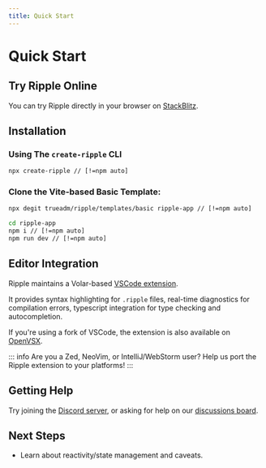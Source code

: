 ```yaml
---
title: Quick Start
---
```


# Quick Start

## Try Ripple Online
You can try Ripple directly in your browser on [StackBlitz](https://stackblitz.com/github/trueadm/ripple/tree/main/templates/basic).

## Installation

### Using The <Badge type="warning" text="Experimental" /> `create-ripple` CLI

```sh
npx create-ripple // [!=npm auto]
```

### Clone the Vite-based Basic Template:
```sh
npx degit trueadm/ripple/templates/basic ripple-app // [!=npm auto]

cd ripple-app
npm i // [!=npm auto]
npm run dev // [!=npm auto]
```

## Editor Integration

Ripple maintains a Volar-based [VSCode extension](https://marketplace.visualstudio.com/items?itemName=ripplejs.ripple-vscode-plugin).

It provides syntax highlighting for `.ripple` files, real-time diagnostics for
compilation errors, typescript integration for type checking and autocompletion.

If you're using a fork of VSCode, the extension is also available on [OpenVSX](https://open-vsx.org/extension/ripplejs/ripple-vscode-plugin).

::: info Are you a Zed, NeoVim, or IntelliJ/WebStorm user?
Help us port the Ripple extension to your platforms!
:::

## Getting Help

Try joining the [Discord server](https://discord.gg/JBF2ySrh2W), or asking for
help on our [discussions board](https://github.com/trueadm/ripple/discussions).

## Next Steps

- Learn about reactivity/state management and caveats.
